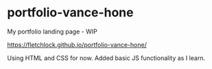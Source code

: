 # portfolio-vance-hone
My portfolio landing page - WIP

https://fletchlock.github.io/portfolio-vance-hone/

Using HTML and CSS for now.
Added basic JS functionality as I learn.
